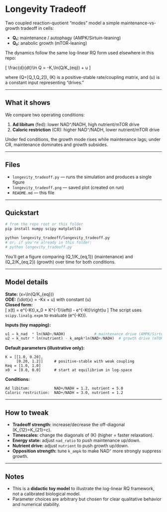 # Longevity Tradeoff

Two coupled reaction-quotient “modes” model a simple maintenance-vs-growth tradeoff in cells:

- **Q₁:** maintenance / autophagy (AMPK/Sirtuin-leaning)  
- **Q₂:** anabolic growth (mTOR-leaning)

The dynamics follow the same log-linear RQ form used elsewhere in this repo:

\[
\frac{d}{dt}\ln Q = -K\,\ln(Q/K_{eq}) + u
\]

where \(Q=[Q_1,Q_2]\), \(K\) is a positive-stable rate/coupling matrix, and \(u\) is a constant input representing “drives.”

---

## What it shows

We compare two operating conditions:

1) **Ad libitum** (fed): lower NAD⁺/NADH, high nutrient/mTOR drive  
2) **Caloric restriction** (CR): higher NAD⁺/NADH, lower nutrient/mTOR drive

Under fed conditions, the growth mode rises while maintenance lags; under CR, maintenance dominates and growth subsides.

---

## Files

- `longevity_tradeoff.py` — runs the simulation and produces a single figure
- `longevity_tradeoff.png` — saved plot (created on run)
- `README.md` — this file

---

## Quickstart

```bash
# from the repo root or this folder
pip install numpy scipy matplotlib

python longevity_tradeoff/longevity_tradeoff.py
# or, if you're already in this folder:
# python longevity_tradeoff.py
```

You’ll get a figure comparing \(Q_1/K_{eq,1}\) (maintenance) and \(Q_2/K_{eq,2}\) (growth) over time for both conditions.

---

## Model details

**State:** \(x=\ln(Q/K_{eq})\)  
**ODE:** \(\dot{x} = -Kx + u\) with constant \(u\)  
**Closed form:**  
\[
x(t) = e^{-Kt}\,x_0 + K^{-1}\left(I - e^{-Kt}\right)u
\]
The script uses `scipy.linalg.expm` to evaluate \(e^{-Kt}\).

**Inputs (toy mapping):**
```python
u1 = k_nad  * ln(NAD+/NADH)             # maintenance drive (AMPK/Sirtuins)
u2 = k_nutr * ln(nutrient) - k_ampk*ln(NAD+/NADH)  # growth drive (mTOR) opposed by NAD+
```

**Default parameters (illustrative only):**
```text
K = [[1.0, 0.20],
     [0.20, 1.2]]     # positive-stable with weak coupling
Keq = [1.0, 1.0]
x0  = [0.0, 0.0]      # start at equilibrium in log-space
```

**Conditions:**
```text
Ad libitum:           NAD+/NADH = 1.2, nutrient = 5.0
Caloric restriction:  NAD+/NADH = 3.0, nutrient = 1.2
```

---

## How to tweak

- **Tradeoff strength:** increase/decrease the off-diagonal \(K_{12}=K_{21}=c\).  
- **Timescales:** change the diagonals of \(K\) (higher = faster relaxation).  
- **Energy state:** adjust `nad_ratio` to push maintenance up/down.  
- **Nutrient drive:** adjust `nutrient` to push growth up/down.  
- **Opposition strength:** tune `k_ampk` to make NAD⁺ more strongly suppress growth.

---

## Notes

- This is a **didactic toy model** to illustrate the log-linear RQ framework, not a calibrated biological model.  
- Parameter choices are arbitrary but chosen for clear qualitative behavior and numerical stability.
